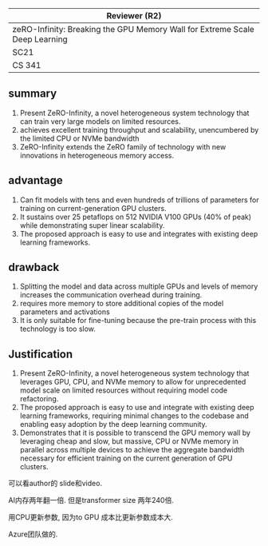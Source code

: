 

| Reviewer **(R2)**                                            |
| ------------------------------------------------------------ |
| zeRO-Infinity: Breaking the GPU Memory Wall for Extreme Scale Deep Learning |
| SC21                                                         |
| CS  341                                                      |

## summary

1. Present ZeRO-Infinity, a novel heterogeneous system technology that can train very large models on limited resources.
1. achieves excellent training throughput and scalability, unencumbered by the limited CPU or NVMe bandwidth
1. ZeRO-Infinity extends the ZeRO family of technology with new innovations in heterogeneous memory access. 

## advantage

1.  Can fit models with tens and even hundreds of trillions of parameters for training on current-generation GPU clusters.
1.  It sustains over 25 petaflops on 512 NVIDIA V100 GPUs (40% of peak) while demonstrating super linear scalability. 
1.  The proposed approach is easy to use and integrates with existing deep learning frameworks.

## drawback

1. Splitting the model and data across multiple GPUs and levels of memory increases the communication overhead during training.
1. requires more memory to store additional copies of the model parameters and activations
1. It is only suitable for fine-tuning because the pre-train process with this technology is too slow.

## Justification

1. Present ZeRO-Infinity, a novel heterogeneous system technology that leverages GPU, CPU, and NVMe memory to allow for unprecedented model scale on limited resources without requiring model code refactoring.
1. The proposed approach is easy to use and integrate with existing deep learning frameworks, requiring minimal changes to the codebase and enabling easy adoption by the deep learning community.
1. Demonstrates that it is possible to transcend the GPU memory wall by leveraging cheap and slow, but massive, CPU or NVMe memory in parallel across multiple devices to achieve the aggregate bandwidth necessary for efficient training on the current generation of GPU clusters.



可以看author的 slide和video.

AI内存两年翻一倍.  但是transformer size 两年240倍. 

用CPU更新参数, 因为to GPU 成本比更新参数成本大. 

Azure团队做的. 

